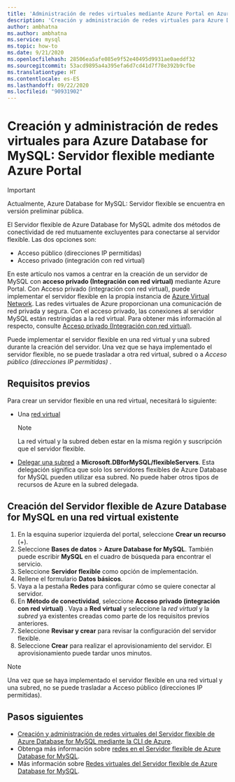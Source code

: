 ```yaml
---
title: 'Administración de redes virtuales mediante Azure Portal en Azure Database for MySQL: Servidor flexible'
description: 'Creación y administración de redes virtuales para Azure Database for MySQL: Servidor flexible mediante Azure Portal'
author: ambhatna
ms.author: ambhatna
ms.service: mysql
ms.topic: how-to
ms.date: 9/21/2020
ms.openlocfilehash: 28506ea5afe085e9f52e40495d9931ae0aeddf32
ms.sourcegitcommit: 53acd9895a4a395efa6d7cd41d7f78e392b9cfbe
ms.translationtype: HT
ms.contentlocale: es-ES
ms.lasthandoff: 09/22/2020
ms.locfileid: "90931902"
---
```

# <a name="create-and-manage-virtual-networks-for-azure-database-for-mysql---flexible-server-using-the-azure-portal"></a>Creación y administración de redes virtuales para Azure Database for MySQL: Servidor flexible mediante Azure Portal

> [!IMPORTANT]
> Actualmente, Azure Database for MySQL: Servidor flexible se encuentra en versión preliminar pública.

El Servidor flexible de Azure Database for MySQL admite dos métodos de conectividad de red mutuamente excluyentes para conectarse al servidor flexible. Las dos opciones son:

- Acceso público (direcciones IP permitidas)
- Acceso privado (integración con red virtual)

En este artículo nos vamos a centrar en la creación de un servidor de MySQL con **acceso privado (Integración con red virtual)** mediante Azure Portal. Con Acceso privado (integración con red virtual), puede implementar el servidor flexible en la propia instancia de [Azure Virtual Network](../../virtual-network/virtual-networks-overview.md). Las redes virtuales de Azure proporcionan una comunicación de red privada y segura. Con el acceso privado, las conexiones al servidor MySQL están restringidas a la red virtual. Para obtener más información al respecto, consulte [Acceso privado (Integración con red virtual)](./concepts-networking.md#private-access-vnet-integration).

Puede implementar el servidor flexible en una red virtual y una subred durante la creación del servidor. Una vez que se haya implementado el servidor flexible, no se puede trasladar a otra red virtual, subred o a *Acceso público (direcciones IP permitidas)* .

## <a name="prerequisites"></a>Requisitos previos
Para crear un servidor flexible en una red virtual, necesitará lo siguiente:
- Una [red virtual](../../virtual-network/quick-create-portal.md#create-a-virtual-network)
    > [!Note]
    > La red virtual y la subred deben estar en la misma región y suscripción que el servidor flexible.

-  [Delegar una subred](../../virtual-network/manage-subnet-delegation.md#delegate-a-subnet-to-an-azure-service) a **Microsoft.DBforMySQL/flexibleServers**. Esta delegación significa que solo los servidores flexibles de Azure Database for MySQL pueden utilizar esa subred. No puede haber otros tipos de recursos de Azure en la subred delegada.

## <a name="create-azure-database-for-mysql-flexible-server-in-an-already-existing-virtual-network"></a>Creación del Servidor flexible de Azure Database for MySQL en una red virtual existente

1. En la esquina superior izquierda del portal, seleccione **Crear un recurso** (+).
2. Seleccione **Bases de datos** > **Azure Database for MySQL**. También puede escribir **MySQL** en el cuadro de búsqueda para encontrar el servicio.
3. Seleccione **Servidor flexible** como opción de implementación.
4. Rellene el formulario **Datos básicos**.
5. Vaya a la pestaña **Redes** para configurar cómo se quiere conectar al servidor.
6. En **Método de conectividad**, seleccione **Acceso privado (integración con red virtual)** . Vaya a **Red virtual** y seleccione la *red virtual* y la *subred* ya existentes creadas como parte de los requisitos previos anteriores.
7. Seleccione **Revisar y crear** para revisar la configuración del servidor flexible.
8. Seleccione **Crear** para realizar el aprovisionamiento del servidor. El aprovisionamiento puede tardar unos minutos.

>[!Note]
> Una vez que se haya implementado el servidor flexible en una red virtual y una subred, no se puede trasladar a Acceso público (direcciones IP permitidas).

## <a name="next-steps"></a>Pasos siguientes
- [Creación y administración de redes virtuales del Servidor flexible de Azure Database for MySQL mediante la CLI de Azure](./how-to-manage-virtual-network-cli.md).
- Obtenga más información sobre [redes en el Servidor flexible de Azure Database for MySQL](./concepts-networking.md).
- Más información sobre [Redes virtuales del Servidor flexible de Azure Database for MySQL](./concepts-networking.md#private-access-vnet-integration).
